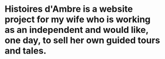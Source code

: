 # Histoires d'Ambre is a website project for my wife who is working as an independent and would like, one day, to sell her own guided tours and tales.
